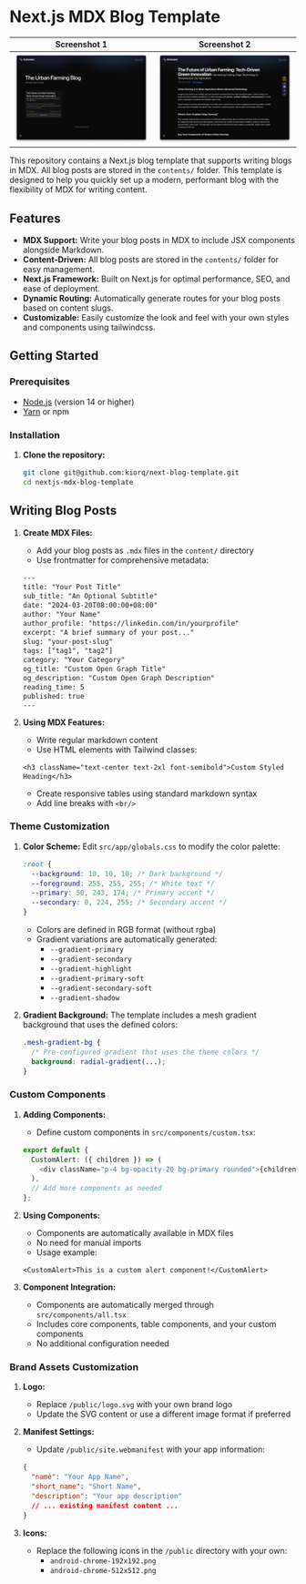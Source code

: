 # Next.js MDX Blog Template

| Screenshot 1                        | Screenshot 2                        |
| ----------------------------------- | ----------------------------------- |
| ![Screenshot 1](./screenshot-1.png) | ![Screenshot 2](./screenshot-2.png) |

This repository contains a Next.js blog template that supports writing blogs in MDX. All blog posts are stored in the `contents/` folder. This template is designed to help you quickly set up a modern, performant blog with the flexibility of MDX for writing content.

## Features

- **MDX Support:** Write your blog posts in MDX to include JSX components alongside Markdown.
- **Content-Driven:** All blog posts are stored in the `contents/` folder for easy management.
- **Next.js Framework:** Built on Next.js for optimal performance, SEO, and ease of deployment.
- **Dynamic Routing:** Automatically generate routes for your blog posts based on content slugs.
- **Customizable:** Easily customize the look and feel with your own styles and components using tailwindcss.

## Getting Started

### Prerequisites

- [Node.js](https://nodejs.org/) (version 14 or higher)
- [Yarn](https://yarnpkg.com/) or npm

### Installation

1. **Clone the repository:**

   ```bash
   git clone git@github.com:kiorq/next-blog-template.git
   cd nextjs-mdx-blog-template
   ```

## Writing Blog Posts

1. **Create MDX Files:**

   - Add your blog posts as `.mdx` files in the `content/` directory
   - Use frontmatter for comprehensive metadata:

   ```mdx
   ---
   title: "Your Post Title"
   sub_title: "An Optional Subtitle"
   date: "2024-03-20T08:00:00+08:00"
   author: "Your Name"
   author_profile: "https://linkedin.com/in/yourprofile"
   excerpt: "A brief summary of your post..."
   slug: "your-post-slug"
   tags: ["tag1", "tag2"]
   category: "Your Category"
   og_title: "Custom Open Graph Title"
   og_description: "Custom Open Graph Description"
   reading_time: 5
   published: true
   ---
   ```

2. **Using MDX Features:**
   - Write regular markdown content
   - Use HTML elements with Tailwind classes:
   ```mdx
   <h3 className="text-center text-2xl font-semibold">Custom Styled Heading</h3>
   ```
   - Create responsive tables using standard markdown syntax
   - Add line breaks with `<br/>`

### Theme Customization

1. **Color Scheme:**
   Edit `src/app/globals.css` to modify the color palette:

   ```css
   :root {
     --background: 10, 10, 10; /* Dark background */
     --foreground: 255, 255, 255; /* White text */
     --primary: 50, 243, 174; /* Primary accent */
     --secondary: 0, 224, 255; /* Secondary accent */
   }
   ```

   - Colors are defined in RGB format (without rgba)
   - Gradient variations are automatically generated:
     - `--gradient-primary`
     - `--gradient-secondary`
     - `--gradient-highlight`
     - `--gradient-primary-soft`
     - `--gradient-secondary-soft`
     - `--gradient-shadow`

2. **Gradient Background:**
   The template includes a mesh gradient background that uses the defined colors:
   ```css
   .mesh-gradient-bg {
     /* Pre-configured gradient that uses the theme colors */
     background: radial-gradient(...);
   }
   ```

### Custom Components

1. **Adding Components:**

   - Define custom components in `src/components/custom.tsx`:

   ```typescript
   export default {
     CustomAlert: ({ children }) => (
       <div className="p-4 bg-opacity-20 bg-primary rounded">{children}</div>
     ),
     // Add more components as needed
   };
   ```

2. **Using Components:**

   - Components are automatically available in MDX files
   - No need for manual imports
   - Usage example:

   ```mdx
   <CustomAlert>This is a custom alert component!</CustomAlert>
   ```

3. **Component Integration:**
   - Components are automatically merged through `src/components/all.tsx`
   - Includes core components, table components, and your custom components
   - No additional configuration needed

### Brand Assets Customization

1. **Logo:**

   - Replace `/public/logo.svg` with your own brand logo
   - Update the SVG content or use a different image format if preferred

2. **Manifest Settings:**

   - Update `/public/site.webmanifest` with your app information:

   ```json
   {
     "name": "Your App Name",
     "short_name": "Short Name",
     "description": "Your app description"
     // ... existing manifest content ...
   }
   ```

3. **Icons:**
   - Replace the following icons in the `/public` directory with your own:
     - `android-chrome-192x192.png`
     - `android-chrome-512x512.png`
